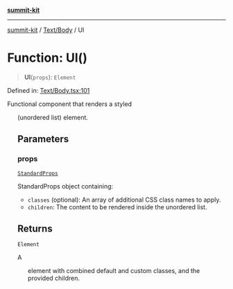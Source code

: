 [**summit-kit**](../../../README.md)

***

[summit-kit](../../../modules.md) / [Text/Body](../README.md) / Ul

# Function: Ul()

> **Ul**(`props`): `Element`

Defined in: [Text/Body.tsx:101](https://github.com/andrewgremlich/summit-kit/blob/879fe038da4060c7d5beebe217d6169be640991f/src/react/Text/Body.tsx#L101)

Functional component that renders a styled <ul> (unordered list) element.

## Parameters

### props

[`StandardProps`](../../../Types/general/type-aliases/StandardProps.md)

StandardProps object containing:
  - `classes` (optional): An array of additional CSS class names to apply.
  - `children`: The content to be rendered inside the unordered list.

## Returns

`Element`

A <ul> element with combined default and custom classes, and the provided children.
